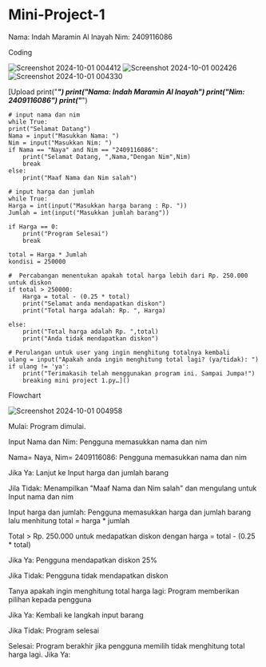 # Mini-Project-1
Nama: Indah Maramin Al Inayah Nim: 2409116086

Coding

![Screenshot 2024-10-01 004412](https://github.com/user-attachments/assets/5da77e9b-f103-4943-9365-433dbcc81b06)
![Screenshot 2024-10-01 002426](https://github.com/user-attachments/assets/b97deb38-1fe1-47da-bac4-feac5dcca6a1)
![Screenshot 2024-10-01 004330](https://github.com/user-attachments/assets/0d1a08ff-5d18-4cc8-a119-1e8caac92f73)

[Upload
    print("_____________________________")
    print("Nama: Indah Maramin Al Inayah")
    print("_______Nim: 2409116086_______")
    print("_____________________________")

    # input nama dan nim
    while True:
    print("Selamat Datang")
    Nama = input("Masukkan Nama: ")
    Nim = input("Masukkan Nim: ")
    if Nama == "Naya" and Nim == "2409116086": 
        print("Selamat Datang, ",Nama,"Dengan Nim",Nim)
        break
    else:
        print("Maaf Nama dan Nim salah")
        
    # input harga dan jumlah
    while True:
    Harga = int(input("Masukkan harga barang : Rp. "))
    Jumlah = int(input("Masukkan jumlah barang"))
    
    if Harga == 0:
        print("Program Selesai")
        break
    
    total = Harga * Jumlah
    kondisi = 250000
    
    #  Percabangan menentukan apakah total harga lebih dari Rp. 250.000 untuk diskon
    if total > 250000:
        Harga = total - (0.25 * total)
        print("Selamat anda mendapatkan diskon")
        print("Total harga adalah: Rp. ", Harga)
        
    else:
        print("Total harga adalah Rp. ",total)
        print("Anda tidak mendapatkan diskon")
        
    # Perulangan untuk user yang ingin menghitung totalnya kembali
    ulang = input("Apakah anda ingin menghitung total lagi? (ya/tidak): ")
    if ulang != 'ya': 
        print("Terimakasih telah menggunakan program ini. Sampai Jumpa!")
        breaking mini project 1.py…]()


Flowchart

![Screenshot 2024-10-01 004958](https://github.com/user-attachments/assets/00df4a0c-6c88-42c9-a231-53431eca632e) 

Mulai: Program dimulai.

Input Nama dan Nim: Pengguna memasukkan nama dan nim

Nama= Naya, Nim= 2409116086: Pengguna memasukkan nama dan nim

Jika Ya: Lanjut ke Input harga dan jumlah barang

Jila Tidak: Menampilkan "Maaf Nama dan Nim salah" dan mengulang untuk Input nama dan nim 

Input harga dan jumlah: Pengguna memasukkan harga dan jumlah barang lalu menhitung total = harga * jumlah 

Total > Rp. 250.000 untuk medapatkan diskon dengan harga = total - (0.25 * total)

Jika Ya: Pengguna mendapatkan diskon 25%

Jika Tidak: Pengguna tidak mendapatkan diskon

Tanya apakah ingin menghitung total harga lagi: Program memberikan pilihan kepada pengguna

Jika Ya: Kembali ke langkah input barang

Jika Tidak: Program selesai

Selesai: Program berakhir jika pengguna memilih tidak menghitung total harga lagi.
Jika Ya: 
